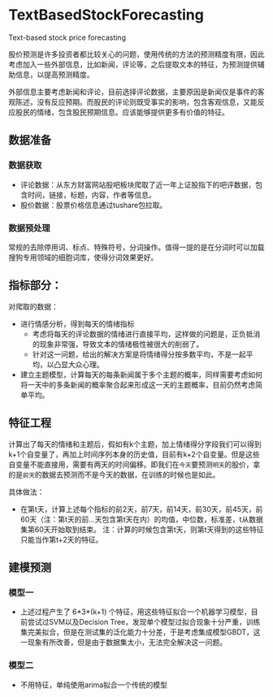 # TextBasedStockForecasting
Text-based stock price forecasting

股价预测是许多投资者都比较关心的问题，使用传统的方法的预测精度有限，因此考虑加入一些外部信息，比如新闻，评论等，之后提取文本的特征，为预测提供辅助信息，以提高预测精度。

外部信息主要考虑新闻和评论，目前选择评论数据，主要原因是新闻仅是事件的客观陈述，没有反应预期。而股民的评论则既受事实的影响，包含客观信息，又能反应股民的情绪，包含股民预期信息。应该能够提供更多有价值的特征。

## 数据准备

### 数据获取
- 评论数据：从东方财富网站股吧板块爬取了近一年上证股指下的吧评数据，包含时间，链接，标题，内容，作者等信息。
- 股价数据：股票价格信息通过tushare包拉取。

### 数据预处理

常规的去除停用词、标点、特殊符号，分词操作。值得一提的是在分词时可以加载搜狗专用领域的细胞词库，使得分词效果更好。

## 指标部分：

对爬取的数据：
- 进行情感分析，得到每天的情绪指标
   - 考虑将每天的评论数据的情绪进行直接平均，这样做的问题是，正负抵消的现象非常强，导致文本的情绪极性被很大的削弱了。
   - 针对这一问题，给出的解决方案是将情绪得分按多数平均，不是一起平均，以凸显大众心理。
- 建立主题模型，计算每天的每条新闻属于多个主题的概率，同样需要考虑如何将一天中的多条新闻的概率聚合起来形成这一天的主题概率，目前仍然考虑简单平均。

## 特征工程

计算出了每天的情绪和主题后，假如有k个主题，加上情绪得分字段我们可以得到k+1个自变量了，再加上时间序列本身的历史值，目前有k+2个自变量。但是这些自变量不能直接用，需要有两天的时间偏移。即我们在`今天`要预测`明天`的股价，拿的是`前天`的数据去预测而不是今天的数据，在训练的时候也是如此。

具体做法：
- 在第t天，计算上述每个指标的前2天，前7天，前14天，前30天，前45天，前60天（注：第t天的前…天包含第t天在内）的均值，中位数，标准差，t从数据集第60天开始取到结束。
注：计算的时候包含第t天，则第t天得到的这些特征只能当作第t+2天的特征。

## 建模预测

### 模型一
- 上述过程产生了 6\*3\*(k+1) 个特征，用这些特征拟合一个机器学习模型，目前尝试过SVM以及Decision Tree，发现单个模型过拟合现象十分严重，训练集完美拟合，但是在测试集的泛化能力十分差，于是考虑集成模型GBDT，这一现象有所改善，但是由于数据集太小，无法完全解决这一问题。

### 模型二
- 不用特征，单纯使用arima拟合一个传统的模型
